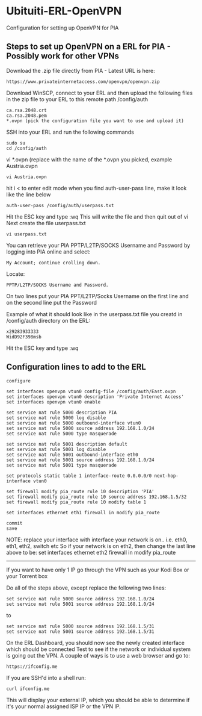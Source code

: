 # Ubituiti-ERL-OpenVPN
Configuration for setting up OpenVPN for PIA

## Steps to set up OpenVPN on a ERL for PIA - Possibly work for other VPNs ##

Download the .zip file directly from PIA - Latest URL is here:

    https://www.privateinternetaccess.com/openvpn/openvpn.zip

Download WinSCP, connect to your ERL and then upload the following files in the zip file to your ERL to this remote path /config/auth 
    
    ca.rsa.2048.crt
    ca.rsa.2048.pem
    *.ovpn (pick the configuration file you want to use and upload it)

SSH into your ERL and run the following commands

    sudo su
    cd /config/auth
vi *.ovpn (replace with the name of the *.ovpn you picked, example Austria.ovpn

    vi Austria.ovpn
hit i < to enter edit mode
when you find auth-user-pass line, make it look like the line below

    auth-user-pass /config/auth/userpass.txt
Hit the ESC key and type :wq
This will write the file and then quit out of vi
Next create the file userpass.txt

    vi userpass.txt
You can retrieve your PIA PPTP/L2TP/SOCKS Username and Password by logging into PIA online and select:

    My Account; continue crolling down.
Locate:

    PPTP/L2TP/SOCKS Username and Password.
On two lines put your PIA PPT/L2TP/Socks Username on the first line and on the second line put the Password

Example of what it should look like in the userpass.txt file you creatd in /config/auth directory on the ERL:

    x29283933333
    WidD92F398msb
Hit the ESC key and type :wq

## Configuration lines to add to the ERL ##

    configure

    set interfaces openvpn vtun0 config-file /config/auth/East.ovpn
    set interfaces openvpn vtun0 description 'Private Internet Access'
    set interfaces openvpn vtun0 enable

    set service nat rule 5000 description PIA
    set service nat rule 5000 log disable
    set service nat rule 5000 outbound-interface vtun0
    set service nat rule 5000 source address 192.168.1.0/24
    set service nat rule 5000 type masquerade

    set service nat rule 5001 description default
    set service nat rule 5001 log disable
    set service nat rule 5001 outbound-interface eth0
    set service nat rule 5001 source address 192.168.1.0/24
    set service nat rule 5001 type masquerade

    set protocols static table 1 interface-route 0.0.0.0/0 next-hop-interface vtun0

    set firewall modify pia_route rule 10 description 'PIA'
    set firewall modify pia_route rule 10 source address 192.168.1.5/32
    set firewall modify pia_route rule 10 modify table 1

    set interfaces ethernet eth1 firewall in modify pia_route

    commit
    save

NOTE: replace your interface with interface your network is on.. i.e. eth0, eth1, eth2, switch etc
So if your network is on eth2, then change the last line above to be:
set interfaces ethernet eth2 firewall in modify pia_route

------------------------

If you want to have only 1 IP go through the VPN such as your Kodi Box or your Torrent box

Do all of the steps above, except replace the following two lines:

    set service nat rule 5000 source address 192.168.1.0/24
    set service nat rule 5001 source address 192.168.1.0/24

to

    set service nat rule 5000 source address 192.168.1.5/31
    set service nat rule 5001 source address 192.168.1.5/31

On the ERL Dashboard, you should now see the newly created interface which should be connected
Test to see if the network or individual system is going out the VPN.
A couple of ways is to use a web browser and go to:

    https://ifconfig.me
    
If you are SSH'd into a shell run:

    curl ifconfig.me
This will display your external IP, which you should be able to determine if it's your normal assigned ISP IP or the VPN IP.

